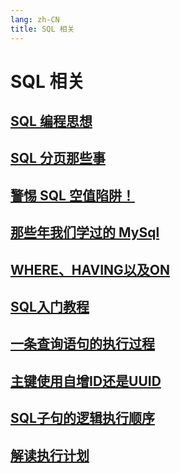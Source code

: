 ```yaml
---
lang: zh-CN
title: SQL 相关
---
```

# SQL 相关

## [SQL 编程思想](../sql/SQL编程思想.md)
## [SQL 分页那些事](../sql/SQL分页那些事.md)
## [警惕 SQL 空值陷阱！](../sql/SQL空值陷阱.md)
## [那些年我们学过的 MySql](../sql/MySql是怎样运行的.md)
## [WHERE、HAVING以及ON](../sql/WHERE、HAVING以及ON.md)
## [SQL入门教程](../sql/SQL入门教程.md)
## [一条查询语句的执行过程](../sql/一条查询语句的执行过程.md)
## [主键使用自增ID还是UUID](../sql/主键使用自增ID还是UUID.md)
## [SQL子句的逻辑执行顺序](../sql/SQL子句的逻辑执行顺序.md)
## [解读执行计划](../sql/解读执行计划.md)
